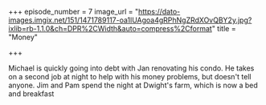 +++
episode_number = 7
image_url = "https://dato-images.imgix.net/151/1471789117-oa1lUAgoa4gRPhNgZRdXOvQBY2y.jpg?ixlib=rb-1.1.0&ch=DPR%2CWidth&auto=compress%2Cformat"
title = "Money"

+++

Michael is quickly going into debt with Jan renovating his condo. He takes on a second job at night to help with his money problems, but doesn't tell anyone. Jim and Pam spend the night at Dwight's farm, which is now a bed and breakfast